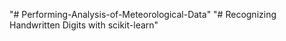 "# Performing-Analysis-of-Meteorological-Data" 
"# Recognizing Handwritten Digits with scikit-learn"

